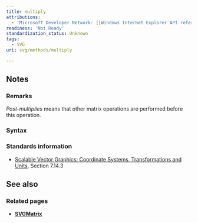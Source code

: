 ```yaml
---
title: multiply
attributions:
  - 'Microsoft Developer Network: [[Windows Internet Explorer API reference](http://msdn.microsoft.com/en-us/library/ie/hh828809%28v=vs.85%29.aspx) Article]'
readiness: 'Not Ready'
standardization_status: Unknown
tags:
  - SVG
uri: svg/methods/multiply

---
```

## Notes

### Remarks

*Post-multiplies* means that other matrix operations are performed before this operation.

### Syntax

### Standards information

-   [Scalable Vector Graphics: Coordinate Systems, Transformations and Units](http://go.microsoft.com/fwlink/p/?linkid=204735), Section 7.14.3

## See also

### Related pages

-   [**SVGMatrix**](/svg/objects/SVGMatrix)
